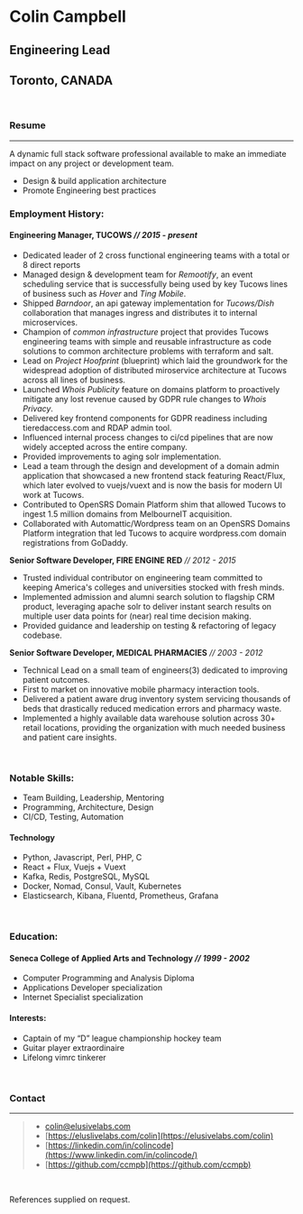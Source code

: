 # Colin Campbell
## Engineering Lead
## Toronto, CANADA

<br/>

### Resume

--- 

A dynamic full stack software professional available to make an immediate impact on any project or development team.
* Design & build application architecture 
* Promote Engineering best practices


### Employment History:

#### **Engineering Manager, TUCOWS**  _// 2015 - present_

* Dedicated leader of 2 cross functional engineering teams with a total or 8
    direct reports
* Managed design & development team for _Remootify_, an event scheduling
    service that is successfully being used by key Tucows lines of business
    such as _Hover_ and _Ting Mobile_.
* Shipped _Barndoor_, an api gateway implementation for _Tucows/Dish_
    collaboration that manages ingress and distributes it to internal microservices.
* Champion of _common infrastructure_ project that provides Tucows engineering
    teams with simple and reusable infrastructure as code solutions to 
    common architecture problems with terraform and salt.
* Lead on _Project Hoofprint_ (blueprint) which laid the groundwork for the 
    widespread adoption of distributed miroservice architecture 
    at Tucows across all lines of business.
* Launched _Whois Publicity_ feature on domains platform to proactively mitigate
    any lost revenue caused by GDPR rule changes to _Whois Privacy_.
* Delivered key frontend components for GDPR readiness including tieredaccess.com
    and RDAP admin tool.
* Influenced internal process changes to ci/cd pipelines that are now
    widely accepted across the entire company.
* Provided improvements to aging solr implementation.
* Lead a team through the design and development of a domain admin
    application that showcased a new frontend stack featuring React/Flux, 
    which later evolved to vuejs/vuext and is now the basis for modern UI work at Tucows.
* Contributed to OpenSRS Domain Platform shim that allowed Tucows to ingest 1.5
    million domains from MelbourneIT acquisition.
* Collaborated with Automattic/Wordpress team on an OpenSRS Domains Platform integration
    that led Tucows to acquire wordpress.com domain registrations from GoDaddy.

**Senior Software Developer, FIRE ENGINE RED** _// 2012 - 2015_

* Trusted individual contributor on engineering team committed to keeping America's
    colleges and universities stocked with fresh minds.
* Implemented admission and alumni search solution to flagship CRM product,
    leveraging apache solr to deliver instant search results on multiple user data
    points for (near) real time decision making. 
* Provided guidance and leadership on testing & refactoring of legacy codebase.

**Senior Software Developer, MEDICAL PHARMACIES** _// 2003 - 2012_

* Technical Lead on a small team of engineers(3) dedicated to improving patient
    outcomes.
* First to market on innovative mobile pharmacy interaction tools.
* Delivered a patient aware drug inventory system servicing thousands of beds that 
    drastically reduced medication errors and pharmacy waste.
* Implemented a highly available data warehouse solution across 30+ retail
    locations,  providing the organization with much needed business and patient
    care insights.

<br/>

### Notable Skills:
* Team Building, Leadership, Mentoring
* Programming, Architecture, Design
* CI/CD, Testing, Automation

#### Technology

* Python, Javascript, Perl, PHP, C
* React + Flux, Vuejs + Vuext
* Kafka, Redis, PostgreSQL, MySQL
* Docker, Nomad, Consul, Vault, Kubernetes
* Elasticsearch, Kibana, Fluentd, Prometheus, Grafana

<br/>

### Education:

#### Seneca College of Applied Arts and Technology _// 1999 - 2002_

* Computer Programming and Analysis Diploma
* Applications Developer specialization
* Internet Specialist specialization

#### Interests:
* Captain of my “D” league championship hockey team
* Guitar player extraordinaire
* Lifelong vimrc tinkerer

<br/>

### Contact

---

> * <i class="fas fa-envelope"></i> [colin@elusivelabs.com](mailto:colin@elusivelabs.com)
> * <i class="fas fa-desktop"></i> [https://eluslivelabs.com/colin](https://elusivelabs.com/colin)
> * <i class="fab fa-linkedin-in"></i> [https://linkedin.com/in/colincode](https://www.linkedin.com/in/colincode/)
> * <i class="fab fa-github"></i> [https://github.com/ccmpb](https://github.com/ccmpb)

<br/>

References supplied on request.
